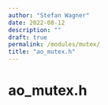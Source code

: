 ```yaml
---
author: "Stefan Wagner"
date: 2022-08-12
description: ""
draft: true
permalink: /modules/mutex/
title: "ao_mutex.h"
---
```


# ao_mutex.h
